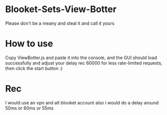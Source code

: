 # Blooket-Sets-View-Botter
Please don't be a meany and steal it and call it yours 



# How to use

Copy ViewBotter.js and paste it into the console, and the GUI should load successfully and adjust your delay rec 60000 for less rate-limited requests, then click the start button :)


# Rec
I would use an vpn and alt blooket account also i would do a delay around 50ms or 60ms or 55ms
